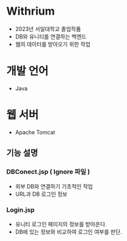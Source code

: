 # Withrium

  - 2023년 서일대학교 졸업작품
  - DB와 유니티를 연결하는 백엔드
  - 웹의 데이터를 받아오기 위한 작업

# 개발 언어 

  - Java

# 웹 서버 

  - Apache Tomcat

## 기능 설명 

  ### DBConect.jsp ( Ignore 파일 )
  - 외부 DB와 연결하기 기초적인 작업
  - URL과 DB 로그인 정보 

  ### Login.jsp
  - 유니티 로그인 페이지의 정보를 받아온다.
  - DB에 있는 정보와 비교하여 로그인 여부를 판단. 
